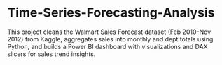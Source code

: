 # Time-Series-Forecasting-Analysis
This project cleans the Walmart Sales Forecast dataset (Feb 2010-Nov 2012) from Kaggle, aggregates sales into monthly and dept totals using Python, and builds a Power BI dashboard with visualizations and DAX slicers for sales trend insights.
